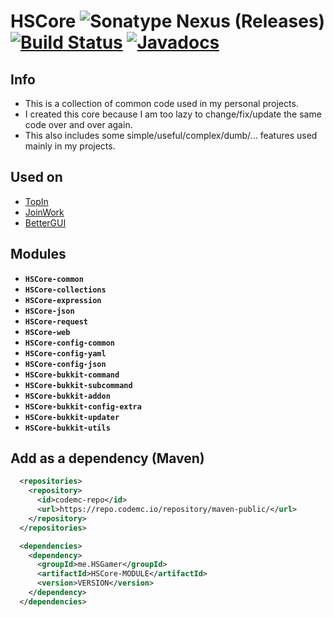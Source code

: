 # HSCore ![Sonatype Nexus (Releases)](https://img.shields.io/nexus/r/me.HSGamer/HSCore?color=green&label=version&nexusVersion=3&server=https%3A%2F%2Frepo.codemc.io) [![Build Status](https://ci.codemc.io/job/HSGamer/job/HSCore/badge/icon)](https://ci.codemc.io/job/HSGamer/job/HSCore/) [![Javadocs](https://img.shields.io/badge/javadocs-link-green)](https://hsgamer.github.io/HSCore/)
## Info
* This is a collection of common code used in my personal projects.
* I created this core because I am too lazy to change/fix/update the same code over and over again.
* This also includes some simple/useful/complex/dumb/... features used mainly in my projects.
## Used on
* [TopIn](https://github.com/TopIn-MC/TopIn)
* [JoinWork](https://github.com/HSGamer/JoinWork/)
* [BetterGUI](https://github.com/BetterGUI-MC/BetterGUI)
## Modules
* **`HSCore-common`**
* **`HSCore-collections`**
* **`HSCore-expression`**
* **`HSCore-json`**
* **`HSCore-request`**
* **`HSCore-web`**
* **`HSCore-config-common`**
* **`HSCore-config-yaml`**
* **`HSCore-config-json`**
* **`HSCore-bukkit-command`**
* **`HSCore-bukkit-subcommand`**
* **`HSCore-bukkit-addon`**
* **`HSCore-bukkit-config-extra`**
* **`HSCore-bukkit-updater`**
* **`HSCore-bukkit-utils`**
## Add as a dependency (Maven)
```xml
  <repositories>
    <repository>
      <id>codemc-repo</id>
      <url>https://repo.codemc.io/repository/maven-public/</url>
    </repository>
  </repositories>

  <dependencies>
    <dependency>
      <groupId>me.HSGamer</groupId>
      <artifactId>HSCore-MODULE</artifactId>
      <version>VERSION</version>
    </dependency>
  </dependencies>
```
